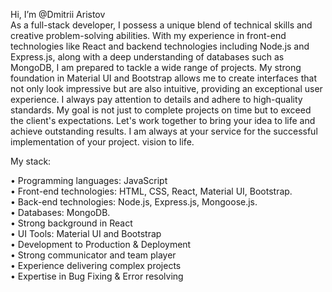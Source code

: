 Hi, I’m @Dmitrii Aristov    
As a full-stack developer, I possess a unique blend of technical skills and creative problem-solving abilities. With my experience in front-end technologies like React and backend technologies including Node.js and Express.js, along with a deep understanding of databases such as MongoDB, I am prepared to tackle a wide range of projects.
My strong foundation in Material UI and Bootstrap allows me to create interfaces that not only look impressive but are also intuitive, providing an exceptional user experience. I always pay attention to details and adhere to high-quality standards.
My goal is not just to complete projects on time but to exceed the client's expectations. Let's work together to bring your idea to life and achieve outstanding results. I am always at your service for the successful implementation of your project.
vision to life.     

My stack:        

• Programming languages: JavaScript       
• Front-end technologies: HTML, CSS, React, Material UI, Bootstrap.           
• Back-end technologies: Node.js, Express.js, Mongoose.js.            
• Databases: MongoDB.             
• Strong background in React      
• UI Tools: Material UI and Bootstrap       
• Development to Production & Deployment      
• Strong communicator and team player       
• Experience delivering complex projects       
• Expertise in Bug Fixing & Error resolving       

